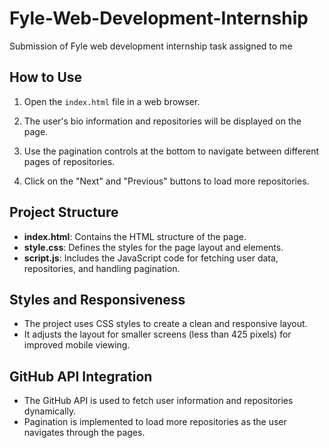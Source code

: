# Fyle-Web-Development-Internship
Submission of  Fyle web development internship task assigned to me 

## How to Use

1. Open the `index.html` file in a web browser.

2. The user's bio information and repositories will be displayed on the page.

3. Use the pagination controls at the bottom to navigate between different pages of repositories.

4. Click on the "Next" and "Previous" buttons to load more repositories.

## Project Structure

- **index.html**: Contains the HTML structure of the page.
- **style.css**: Defines the styles for the page layout and elements.
- **script.js**: Includes the JavaScript code for fetching user data, repositories, and handling pagination.

## Styles and Responsiveness

- The project uses CSS styles to create a clean and responsive layout.
- It adjusts the layout for smaller screens (less than 425 pixels) for improved mobile viewing.

## GitHub API Integration

- The GitHub API is used to fetch user information and repositories dynamically.
- Pagination is implemented to load more repositories as the user navigates through the pages.

